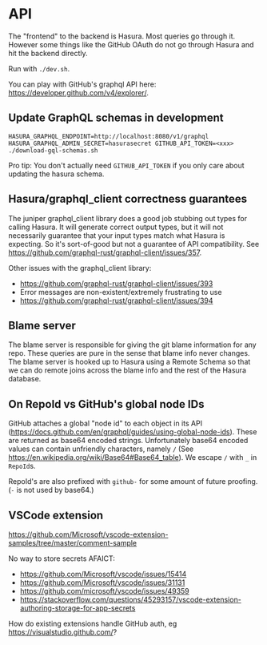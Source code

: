 # API

The "frontend" to the backend is Hasura. Most queries go through it. However some things like the GitHub OAuth do not go through Hasura and hit the backend directly.

Run with `./dev.sh`.

You can play with GitHub's graphql API here: https://developer.github.com/v4/explorer/.

## Update GraphQL schemas in development

```
HASURA_GRAPHQL_ENDPOINT=http://localhost:8080/v1/graphql HASURA_GRAPHQL_ADMIN_SECRET=hasurasecret GITHUB_API_TOKEN=<xxx> ./download-gql-schemas.sh
```

Pro tip: You don't actually need `GITHUB_API_TOKEN` if you only care about updating the hasura schema.

## Hasura/graphql_client correctness guarantees

The juniper graphql_client library does a good job stubbing out types for calling Hasura. It will generate correct output types, but it will not necessarily guarantee that your input types match what Hasura is expecting. So it's sort-of-good but not a guarantee of API compatibility. See https://github.com/graphql-rust/graphql-client/issues/357.

Other issues with the graphql_client library:

- https://github.com/graphql-rust/graphql-client/issues/393
- Error messages are non-existent/extremely frustrating to use
- https://github.com/graphql-rust/graphql-client/issues/394

## Blame server

The blame server is responsible for giving the git blame information for any repo. These queries are pure in the sense that blame info never changes. The blame server is hooked up to Hasura using a Remote Schema so that we can do remote joins across the blame info and the rest of the Hasura database.

## On RepoId vs GitHub's global node IDs

GitHub attaches a global "node id" to each object in its API (https://docs.github.com/en/graphql/guides/using-global-node-ids). These are returned as base64 encoded strings. Unfortunately base64 encoded values can contain unfriendly characters, namely `/` (See https://en.wikipedia.org/wiki/Base64#Base64_table). We escape `/` with `_` in `RepoId`s.

RepoId's are also prefixed with `github-` for some amount of future proofing. (`-` is not used by base64.)

## VSCode extension

https://github.com/Microsoft/vscode-extension-samples/tree/master/comment-sample

No way to store secrets AFAICT:

- https://github.com/Microsoft/vscode/issues/15414
- https://github.com/Microsoft/vscode/issues/31131
- https://github.com/microsoft/vscode/issues/49359
- https://stackoverflow.com/questions/45293157/vscode-extension-authoring-storage-for-app-secrets

How do existing extensions handle GitHub auth, eg https://visualstudio.github.com/?
